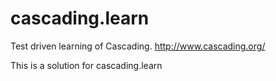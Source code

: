 cascading.learn
=================

Test driven learning of Cascading.
http://www.cascading.org/

This is a solution for cascading.learn